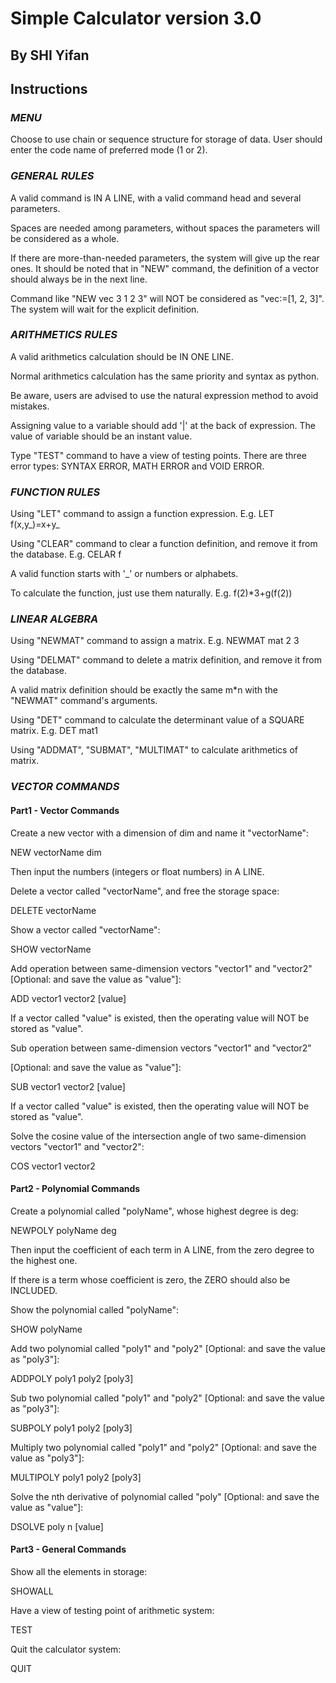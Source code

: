 # Simple Calculator version 3.0

## By SHI Yifan

## Instructions

### *MENU*
Choose to use chain or sequence structure for storage of data.
User should enter the code name of preferred mode (1 or 2).

### *GENERAL RULES*
A valid command is IN A LINE, with a valid command head and several parameters.

Spaces are needed among parameters, without spaces the parameters will be considered as a whole.

If there are more-than-needed parameters, the system will give up the rear ones.
It should be noted that in "NEW" command, the definition of a vector should always be in the next line.

Command like "NEW vec 3 1 2 3" will NOT be considered as "vec:=[1, 2, 3]".
The system will wait for the explicit definition.

### *ARITHMETICS RULES*

A valid arithmetics calculation should be IN ONE LINE.

Normal arithmetics calculation has the same priority and syntax as python.

Be aware, users are advised to use the natural expression method to avoid mistakes.

Assigning value to a variable should add '|' at the back of expression.
The value of variable should be an instant value.

Type "TEST" command to have a view of testing points.
There are three error types: SYNTAX ERROR, MATH ERROR and VOID ERROR.

### *FUNCTION RULES*

Using "LET" command to assign a function expression. E.g. LET f(x,y_)=x+y_

Using "CLEAR" command to clear a function definition, and remove it from the database. E.g. CELAR f

A valid function starts with '_' or numbers or alphabets.

To calculate the function, just use them naturally. E.g. f(2)*3+g(f(2))

### *LINEAR ALGEBRA*

Using "NEWMAT" command to assign a matrix. E.g. NEWMAT mat 2 3

Using "DELMAT" command to delete a matrix definition, and remove it from the database.

A valid matrix definition should be exactly the same m*n with the "NEWMAT" command's arguments.

Using "DET" command to calculate the determinant value of a SQUARE matrix. E.g. DET mat1

Using "ADDMAT", "SUBMAT", "MULTIMAT" to calculate arithmetics of matrix.

### *VECTOR COMMANDS*

#### Part1 - Vector Commands

Create a new vector with a dimension of dim and name it "vectorName":

NEW vectorName dim

Then input the numbers (integers or float numbers) in A LINE.

Delete a vector called "vectorName", and free the storage space:

DELETE vectorName

Show a vector called "vectorName":

SHOW vectorName

Add operation between same-dimension vectors "vector1" and "vector2" [Optional: and save the value as "value"]:

ADD vector1 vector2 [value]

If a vector called "value" is existed, then the operating value will NOT be stored as "value".

Sub operation between same-dimension vectors "vector1" and "vector2" 

[Optional: and save the value as "value"]:

SUB vector1 vector2 [value]

If a vector called "value" is existed, then the operating value will NOT be stored as "value".

Solve the cosine value of the intersection angle of two same-dimension vectors "vector1" and "vector2":

COS vector1 vector2

#### Part2 - Polynomial Commands

Create a polynomial called "polyName", whose highest degree is deg:

NEWPOLY polyName deg

Then input the coefficient of each term in A LINE, from the zero degree to the highest one.

If there is a term whose coefficient is zero, the ZERO should also be INCLUDED.

Show the polynomial called "polyName":

SHOW polyName

Add two polynomial called "poly1" and "poly2" [Optional: and save the value as "poly3"]:

ADDPOLY poly1 poly2 [poly3]

Sub two polynomial called "poly1" and "poly2" [Optional: and save the value as "poly3"]:

SUBPOLY poly1 poly2 [poly3]

Multiply two polynomial called "poly1" and "poly2" [Optional: and save the value as "poly3"]:

MULTIPOLY poly1 poly2 [poly3]

Solve the nth derivative of polynomial called "poly" [Optional: and save the value as "value"]:

DSOLVE poly n [value]

#### Part3 - General Commands

Show all the elements in storage:

SHOWALL

Have a view of testing point of arithmetic system:

TEST

Quit the calculator system:

QUIT

